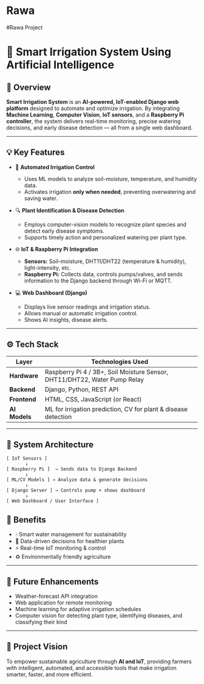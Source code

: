 # Rawa
#Rawa Project

# 🌿 Smart Irrigation System Using Artificial Intelligence

## 🚀 Overview

**Smart Irrigation System** is an **AI-powered, IoT-enabled Django web platform** designed to automate and optimize irrigation.
By integrating **Machine Learning**, **Computer Vision**, **IoT sensors**, and a **Raspberry Pi controller**, the system delivers real-time monitoring, precise watering decisions, and early disease detection — all from a single web dashboard.

---

## 💡 Key Features

* 🌱 **Automated Irrigation Control**

  * Uses ML models to analyze soil-moisture, temperature, and humidity data.
  * Activates irrigation **only when needed**, preventing overwatering and saving water.

* 🔍 **Plant Identification & Disease Detection**

  * Employs computer-vision models to recognize plant species and detect early disease symptoms.
  * Supports timely action and personalized watering per plant type.

* 🌐 **IoT & Raspberry Pi Integration**

  * **Sensors:** Soil-moisture, DHT11/DHT22 (temperature & humidity), light-intensity, etc.
  * **Raspberry Pi:** Collects data, controls pumps/valves, and sends information to the Django backend through Wi-Fi or MQTT.

* 💻 **Web Dashboard (Django)**

  * Displays live sensor readings and irrigation status.
  * Allows manual or automatic irrigation control.
  * Shows AI insights, disease alerts.

---

## ⚙️ Tech Stack

| Layer             | Technologies Used                                                         |
| ----------------- | ------------------------------------------------------------------------- |
| **Hardware**      | Raspberry Pi 4 / 3B+, Soil Moisture Sensor, DHT11/DHT22, Water Pump Relay |
| **Backend**       | Django, Python, REST API                                                  |
| **Frontend**      | HTML, CSS, JavaScript (or React)                                          |
| **AI Models**     | ML for irrigation prediction, CV for plant & disease detection            |

---

## 🧩 System Architecture

```
[ IoT Sensors ]
       ↓
[ Raspberry Pi ]  → Sends data to Django Backend
       ↓
[ ML/CV Models ] → Analyze data & generate decisions
       ↓
[ Django Server ] → Controls pump + shows dashboard
       ↓
[ Web Dashboard / User Interface ]
```

## 🌾 Benefits

* 💧 Smart water management for sustainability
* 🌿 Data-driven decisions for healthier plants
* ⚡ Real-time IoT monitoring & control
* ♻️ Environmentally friendly agriculture

---

## 🔮 Future Enhancements

* Weather-forecast API integration
* Web application for remote monitoring
* Machine learning for adaptive irrigation schedules
* Computer vision for detecting plant type, identifying diseases, and classifying their kind


---

## 🎯 Project Vision

To empower sustainable agriculture through **AI and IoT**, providing farmers with intelligent, automated, and accessible tools that make irrigation smarter, faster, and more efficient.
